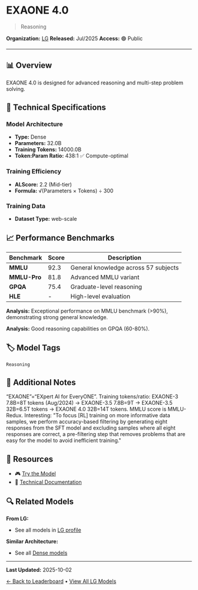 # EXAONE 4.0

> Reasoning

**Organization:** [LG](../../labs/lg.md)
**Released:** Jul/2025
**Access:** 🟢 Public

---

## 📊 Overview

EXAONE 4.0 is designed for advanced reasoning and multi-step problem solving.

## 🔧 Technical Specifications

### Model Architecture
- **Type:** Dense
- **Parameters:** 32.0B
- **Training Tokens:** 14000.0B
- **Token:Param Ratio:** 438:1 ✅ Compute-optimal

### Training Efficiency
- **ALScore:** 2.2 (Mid-tier)
- **Formula:** √(Parameters × Tokens) ÷ 300

### Training Data
- **Dataset Type:** web-scale

## 📈 Performance Benchmarks

| Benchmark | Score | Description |
|-----------|-------|-------------|
| **MMLU** | 92.3 | General knowledge across 57 subjects |
| **MMLU-Pro** | 81.8 | Advanced MMLU variant |
| **GPQA** | 75.4 | Graduate-level reasoning |
| **HLE** | - | High-level evaluation |

**Analysis:** Exceptional performance on MMLU benchmark (>90%), demonstrating strong general knowledge.

**Analysis:** Good reasoning capabilities on GPQA (60-80%).

## 🏷️ Model Tags

`Reasoning`

## 📝 Additional Notes

“EXAONE”=“EXpert AI for EveryONE”. Training tokens/ratio: EXAONE-3 7.8B=8T tokens (Aug/2024) -> EXAONE-3.5 7.8B=9T -> EXAONE-3.5 32B=6.5T tokens -> EXAONE 4.0 32B=14T tokens. MMLU score is MMLU-Redux. Interesting: "To focus [RL] training on more informative data samples, we perform accuracy-based filtering by generating eight responses from the SFT model and excluding samples where all eight responses are correct, a pre-filtering step that removes problems that are easy for the model to avoid inefficient training."

## 🔗 Resources

- 🎮 [Try the Model](https://huggingface.co/LGAI-EXAONE/EXAONE-4.0-32B)
- 📄 [Technical Documentation](https://www.lgresearch.ai/data/cdn/upload/EXAONE_4_0.pdf)

## 🔍 Related Models

**From LG:**
- See all models in [LG profile](../../labs/lg.md)

**Similar Architecture:**
- See all [Dense models](../../architectures/dense.md)

---

**Last Updated:** 2025-10-02

[← Back to Leaderboard](../../README.md) • [View All LG Models](../../labs/lg.md)

